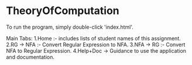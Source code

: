 # TheoryOfComputation

To run the program, simply double-click 'index.html'.

Main Tabs:
1.Home :- includes lists of student names of this assignment.
2.RG -> NFA :- Convert Regular Expression to NFA.
3.NFA -> RG :- Convert NFA to Regular Expression.
4.Help+Doc -> Guidance to use the application and documentation.
